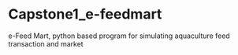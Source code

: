 # Capstone1_e-feedmart
e-Feed Mart, python based program for simulating aquaculture feed transaction and market
